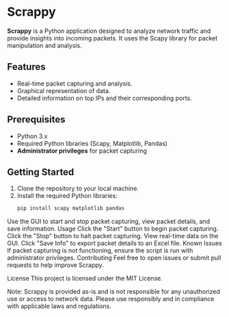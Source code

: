 # Scrappy

**Scrappy** is a Python application designed to analyze network traffic and provide insights into incoming packets. It uses the Scapy library for packet manipulation and analysis.

## Features

- Real-time packet capturing and analysis.
- Graphical representation of data.
- Detailed information on top IPs and their corresponding ports.

## Prerequisites

- Python 3.x
- Required Python libraries (Scapy, Matplotlib, Pandas)
- **Administrator privileges** for packet capturing

## Getting Started

1. Clone the repository to your local machine.
2. Install the required Python libraries:
   ```bash
   pip install scapy matplotlib pandas

Use the GUI to start and stop packet capturing, view packet details, and save information.
Usage
Click the "Start" button to begin packet capturing.
Click the "Stop" button to halt packet capturing.
View real-time data on the GUI.
Click "Save Info" to export packet details to an Excel file.
Known Issues
If packet capturing is not functioning, ensure the script is run with administrator privileges.
Contributing
Feel free to open issues or submit pull requests to help improve Scrappy.

License
This project is licensed under the MIT License.

Note: Scrappy is provided as-is and is not responsible for any unauthorized use or access to network data. Please use responsibly and in compliance with applicable laws and regulations.
